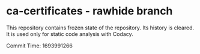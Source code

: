 # ca-certificates - rawhide branch

This repository contains frozen state of the repository.
Its history is cleared. It is used only for static code
analysis with Codacy.

Commit Time: 1693991266